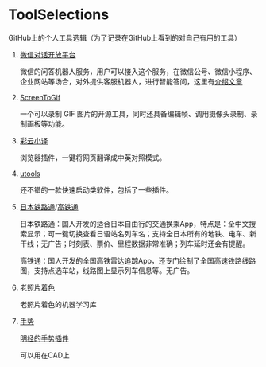 # ToolSelections
GitHub上的个人工具选辑（为了记录在GitHub上看到的对自己有用的工具）

1. [微信对话开放平台](https://openai.weixin.qq.com/)

   微信的问答机器人服务，用户可以接入这个服务，在微信公号、微信小程序、企业网站等场合，对外提供客服机器人，进行智能答问，这里有[介绍文章](https://juemuren4449.com/archives/the-power-of-ai-wechat-openai)
   
2. [ScreenToGif]( https://www.screentogif.com/ )

    一个可以录制 GIF 图片的开源工具，同时还具备编辑帧、调用摄像头录制、录制画板等功能。 
    
3.  [彩云小译](https://github.com/ruanyf/weekly/issues/910) 

     浏览器插件，一键将网页翻译成中英对照模式。
    
4. [utools](https://www.u.tools/)

    还不错的一款快速启动类软件，包括了一些插件。

5. [日本铁路通](https://github.com/ruanyf/weekly/issues/933)/[高铁通](https://github.com/ruanyf/weekly/issues/934)

    日本铁路通：国人开发的适合日本自由行的交通换乘App，特点是：全中文搜索显示；可一键切换查看日语站名列车名；支持全日本所有的地铁、电车、新干线；无广告；时刻表、票价、里程数据非常准确；列车延时还会有提醒。

    高铁通：国人开发的全国高铁雷达追踪App，还专门绘制了全国高速铁路线路图，支持点选车站，线路图上显示列车信息等。无广告。

6. [老照片着色](https://github.com/jantic/DeOldify)

    老照片着色的机器学习库

7. [手势](https://www.strokesplus.com/)

   [明经的手势插件](http://bbs.mjtd.com/thread-111628-1-1.html)

   可以用在CAD上





